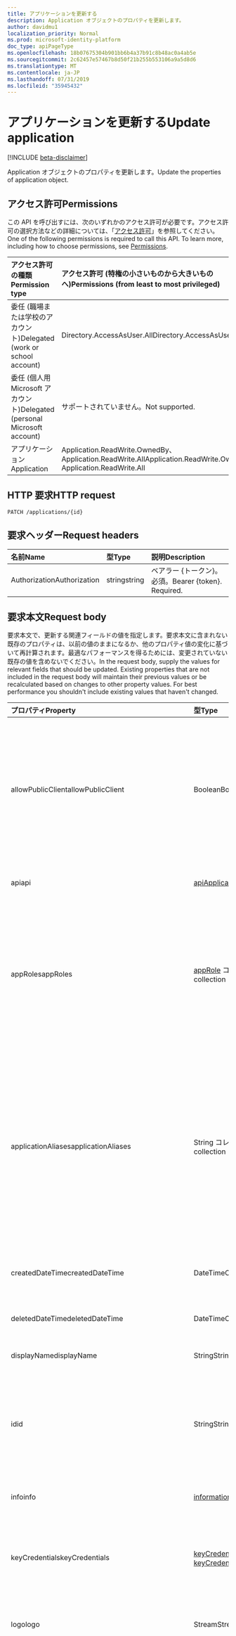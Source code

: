 ```yaml
---
title: アプリケーションを更新する
description: Application オブジェクトのプロパティを更新します。
author: davidmu1
localization_priority: Normal
ms.prod: microsoft-identity-platform
doc_type: apiPageType
ms.openlocfilehash: 18b07675304b901bb6b4a37b91c8b48ac0a4ab5e
ms.sourcegitcommit: 2c62457e57467b8d50f21b255b553106a9a5d8d6
ms.translationtype: MT
ms.contentlocale: ja-JP
ms.lasthandoff: 07/31/2019
ms.locfileid: "35945432"
---
```

# <a name="update-application"></a><span data-ttu-id="917bd-103">アプリケーションを更新する</span><span class="sxs-lookup"><span data-stu-id="917bd-103">Update application</span></span>

[!INCLUDE [beta-disclaimer](../../includes/beta-disclaimer.md)]

<span data-ttu-id="917bd-104">Application オブジェクトのプロパティを更新します。</span><span class="sxs-lookup"><span data-stu-id="917bd-104">Update the properties of application object.</span></span>
## <a name="permissions"></a><span data-ttu-id="917bd-105">アクセス許可</span><span class="sxs-lookup"><span data-stu-id="917bd-105">Permissions</span></span>
<span data-ttu-id="917bd-p101">この API を呼び出すには、次のいずれかのアクセス許可が必要です。アクセス許可の選択方法などの詳細については、「[アクセス許可](/graph/permissions-reference)」を参照してください。</span><span class="sxs-lookup"><span data-stu-id="917bd-p101">One of the following permissions is required to call this API. To learn more, including how to choose permissions, see [Permissions](/graph/permissions-reference).</span></span>


|<span data-ttu-id="917bd-108">アクセス許可の種類</span><span class="sxs-lookup"><span data-stu-id="917bd-108">Permission type</span></span>      | <span data-ttu-id="917bd-109">アクセス許可 (特権の小さいものから大きいものへ)</span><span class="sxs-lookup"><span data-stu-id="917bd-109">Permissions (from least to most privileged)</span></span>              |
|:--------------------|:---------------------------------------------------------|
|<span data-ttu-id="917bd-110">委任 (職場または学校のアカウント)</span><span class="sxs-lookup"><span data-stu-id="917bd-110">Delegated (work or school account)</span></span> |  <span data-ttu-id="917bd-111">Directory.AccessAsUser.All</span><span class="sxs-lookup"><span data-stu-id="917bd-111">Directory.AccessAsUser.All</span></span>    |
|<span data-ttu-id="917bd-112">委任 (個人用 Microsoft アカウント)</span><span class="sxs-lookup"><span data-stu-id="917bd-112">Delegated (personal Microsoft account)</span></span> | <span data-ttu-id="917bd-113">サポートされていません。</span><span class="sxs-lookup"><span data-stu-id="917bd-113">Not supported.</span></span>    |
|<span data-ttu-id="917bd-114">アプリケーション</span><span class="sxs-lookup"><span data-stu-id="917bd-114">Application</span></span> | <span data-ttu-id="917bd-115">Application.ReadWrite.OwnedBy、Application.ReadWrite.All</span><span class="sxs-lookup"><span data-stu-id="917bd-115">Application.ReadWrite.OwnedBy, Application.ReadWrite.All</span></span> |

## <a name="http-request"></a><span data-ttu-id="917bd-116">HTTP 要求</span><span class="sxs-lookup"><span data-stu-id="917bd-116">HTTP request</span></span>
<!-- { "blockType": "ignored" } -->
```http
PATCH /applications/{id}
```
## <a name="request-headers"></a><span data-ttu-id="917bd-117">要求ヘッダー</span><span class="sxs-lookup"><span data-stu-id="917bd-117">Request headers</span></span>
| <span data-ttu-id="917bd-118">名前</span><span class="sxs-lookup"><span data-stu-id="917bd-118">Name</span></span>       | <span data-ttu-id="917bd-119">型</span><span class="sxs-lookup"><span data-stu-id="917bd-119">Type</span></span> | <span data-ttu-id="917bd-120">説明</span><span class="sxs-lookup"><span data-stu-id="917bd-120">Description</span></span>|
|:-----------|:------|:----------|
| <span data-ttu-id="917bd-121">Authorization</span><span class="sxs-lookup"><span data-stu-id="917bd-121">Authorization</span></span>  | <span data-ttu-id="917bd-122">string</span><span class="sxs-lookup"><span data-stu-id="917bd-122">string</span></span>  | <span data-ttu-id="917bd-p102">ベアラー {トークン}。必須。</span><span class="sxs-lookup"><span data-stu-id="917bd-p102">Bearer {token}. Required.</span></span>  |

## <a name="request-body"></a><span data-ttu-id="917bd-125">要求本文</span><span class="sxs-lookup"><span data-stu-id="917bd-125">Request body</span></span>
<span data-ttu-id="917bd-p103">要求本文で、更新する関連フィールドの値を指定します。要求本文に含まれない既存のプロパティは、以前の値のままになるか、他のプロパティ値の変化に基づいて再計算されます。最適なパフォーマンスを得るためには、変更されていない既存の値を含めないでください。</span><span class="sxs-lookup"><span data-stu-id="917bd-p103">In the request body, supply the values for relevant fields that should be updated. Existing properties that are not included in the request body will maintain their previous values or be recalculated based on changes to other property values. For best performance you shouldn't include existing values that haven't changed.</span></span>

| <span data-ttu-id="917bd-129">プロパティ</span><span class="sxs-lookup"><span data-stu-id="917bd-129">Property</span></span>     | <span data-ttu-id="917bd-130">型</span><span class="sxs-lookup"><span data-stu-id="917bd-130">Type</span></span>   |<span data-ttu-id="917bd-131">説明</span><span class="sxs-lookup"><span data-stu-id="917bd-131">Description</span></span>|
|:---------------|:--------|:----------|
|<span data-ttu-id="917bd-132">allowPublicClient</span><span class="sxs-lookup"><span data-stu-id="917bd-132">allowPublicClient</span></span>|<span data-ttu-id="917bd-133">Boolean</span><span class="sxs-lookup"><span data-stu-id="917bd-133">Boolean</span></span>| <span data-ttu-id="917bd-134">アプリケーションがパブリッククライアントとして動作するかどうかを指定します。</span><span class="sxs-lookup"><span data-stu-id="917bd-134">Specifies if the application can act as a public client.</span></span> <span data-ttu-id="917bd-135">たとえば、モバイルデバイスで実行中のアプリケーションがインストールされている場合です。</span><span class="sxs-lookup"><span data-stu-id="917bd-135">For example,  an installed application running on a mobile device.</span></span> <span data-ttu-id="917bd-136">既定値は *false* です。</span><span class="sxs-lookup"><span data-stu-id="917bd-136">Default value is *false*.</span></span> |
|<span data-ttu-id="917bd-137">api</span><span class="sxs-lookup"><span data-stu-id="917bd-137">api</span></span>|[<span data-ttu-id="917bd-138">apiApplication</span><span class="sxs-lookup"><span data-stu-id="917bd-138">apiApplication</span></span>](../resources/apiapplication.md)| <span data-ttu-id="917bd-139">API アプリケーションの設定を指定します。</span><span class="sxs-lookup"><span data-stu-id="917bd-139">Specifies settings for an API application.</span></span> |
|<span data-ttu-id="917bd-140">appRoles</span><span class="sxs-lookup"><span data-stu-id="917bd-140">appRoles</span></span>|<span data-ttu-id="917bd-141">[appRole](../resources/approle.md) コレクション</span><span class="sxs-lookup"><span data-stu-id="917bd-141">[appRole](../resources/approle.md) collection</span></span>|<span data-ttu-id="917bd-142">アプリケーションで宣言できるアプリケーション ロールのコレクションです。</span><span class="sxs-lookup"><span data-stu-id="917bd-142">The collection of application roles that an application may declare.</span></span> <span data-ttu-id="917bd-143">これらのロールは、ユーザー、グループ、サービス プリンシパルなどに割り当てることができます。</span><span class="sxs-lookup"><span data-stu-id="917bd-143">These roles can be assigned to users, groups, or service principals.</span></span> <span data-ttu-id="917bd-144">null 許容ではありません。</span><span class="sxs-lookup"><span data-stu-id="917bd-144">Not nullable.</span></span>|
|<span data-ttu-id="917bd-145">applicationAliases</span><span class="sxs-lookup"><span data-stu-id="917bd-145">applicationAliases</span></span>|<span data-ttu-id="917bd-146">String コレクション</span><span class="sxs-lookup"><span data-stu-id="917bd-146">String collection</span></span>| <span data-ttu-id="917bd-147">アプリケーションを識別する URI です。</span><span class="sxs-lookup"><span data-stu-id="917bd-147">The URIs that identify the application.</span></span> <span data-ttu-id="917bd-148">詳細については、「[Azure Active Directory のアプリケーション オブジェクトとサービス プリンシパル オブジェクト](https://azure.microsoft.com/documentation/articles/active-directory-application-objects/)」を参照してください。</span><span class="sxs-lookup"><span data-stu-id="917bd-148">For more information see, [Application Objects and Service Principal Objects](https://azure.microsoft.com/documentation/articles/active-directory-application-objects/).</span></span> <span data-ttu-id="917bd-149">複数値プロパティのフィルター式には *any* 演算子が必要です。</span><span class="sxs-lookup"><span data-stu-id="917bd-149">The *any* operator is required for filter expressions on multi-valued properties.</span></span> <span data-ttu-id="917bd-150">null 許容ではありません。</span><span class="sxs-lookup"><span data-stu-id="917bd-150">Not nullable.</span></span> |
|<span data-ttu-id="917bd-151">createdDateTime</span><span class="sxs-lookup"><span data-stu-id="917bd-151">createdDateTime</span></span>|<span data-ttu-id="917bd-152">DateTimeOffset</span><span class="sxs-lookup"><span data-stu-id="917bd-152">DateTimeOffset</span></span>| <span data-ttu-id="917bd-153">アプリケーションが登録された日付と時刻です。</span><span class="sxs-lookup"><span data-stu-id="917bd-153">The date and time the application was registered.</span></span> |
|<span data-ttu-id="917bd-154">deletedDateTime</span><span class="sxs-lookup"><span data-stu-id="917bd-154">deletedDateTime</span></span>|<span data-ttu-id="917bd-155">DateTimeOffset</span><span class="sxs-lookup"><span data-stu-id="917bd-155">DateTimeOffset</span></span>| <span data-ttu-id="917bd-156">アプリケーションが削除された日付と時刻です。</span><span class="sxs-lookup"><span data-stu-id="917bd-156">The date and time the application was deleted.</span></span> |
|<span data-ttu-id="917bd-157">displayName</span><span class="sxs-lookup"><span data-stu-id="917bd-157">displayName</span></span>|<span data-ttu-id="917bd-158">String</span><span class="sxs-lookup"><span data-stu-id="917bd-158">String</span></span>|<span data-ttu-id="917bd-159">アプリケーションの表示名。</span><span class="sxs-lookup"><span data-stu-id="917bd-159">The display name for the application.</span></span> |
|<span data-ttu-id="917bd-160">id</span><span class="sxs-lookup"><span data-stu-id="917bd-160">id</span></span>|<span data-ttu-id="917bd-161">String</span><span class="sxs-lookup"><span data-stu-id="917bd-161">String</span></span>|<span data-ttu-id="917bd-162">アプリケーションの一意の識別子です。</span><span class="sxs-lookup"><span data-stu-id="917bd-162">The unique identifier for the application.</span></span> <span data-ttu-id="917bd-163">[directoryObject](../resources/directoryobject.md) から継承されます。</span><span class="sxs-lookup"><span data-stu-id="917bd-163">Inherited from [directoryObject](../resources/directoryobject.md).</span></span> <span data-ttu-id="917bd-164">キー。</span><span class="sxs-lookup"><span data-stu-id="917bd-164">Key.</span></span> <span data-ttu-id="917bd-165">null 許容ではありません。</span><span class="sxs-lookup"><span data-stu-id="917bd-165">Not nullable.</span></span> <span data-ttu-id="917bd-166">読み取り専用です。</span><span class="sxs-lookup"><span data-stu-id="917bd-166">Read-only.</span></span> |
|<span data-ttu-id="917bd-167">info</span><span class="sxs-lookup"><span data-stu-id="917bd-167">info</span></span>|[<span data-ttu-id="917bd-168">informationalUrl</span><span class="sxs-lookup"><span data-stu-id="917bd-168">informationalUrl</span></span>](../resources/informationalurl.md)| <span data-ttu-id="917bd-169">アプリケーションの基本的なプロファイル情報です。</span><span class="sxs-lookup"><span data-stu-id="917bd-169">Basic profile information of the application.</span></span> | <span data-ttu-id="917bd-170">デスクトップやモバイル デバイスなど、インストールされているクライアントの設定を指定します。</span><span class="sxs-lookup"><span data-stu-id="917bd-170">Specifies settings for installed clients such as desktop or mobile devices.</span></span> |
|<span data-ttu-id="917bd-171">keyCredentials</span><span class="sxs-lookup"><span data-stu-id="917bd-171">keyCredentials</span></span>|<span data-ttu-id="917bd-172">[keyCredential](../resources/keycredential.md) コレクション</span><span class="sxs-lookup"><span data-stu-id="917bd-172">[keyCredential](../resources/keycredential.md) collection</span></span>|<span data-ttu-id="917bd-173">アプリケーションに関連付けられているキー資格情報のコレクションです。null 許容型ではありません。</span><span class="sxs-lookup"><span data-stu-id="917bd-173">The collection of key credentials associated with the application Not nullable.</span></span> |
|<span data-ttu-id="917bd-174">logo</span><span class="sxs-lookup"><span data-stu-id="917bd-174">logo</span></span>|<span data-ttu-id="917bd-175">Stream</span><span class="sxs-lookup"><span data-stu-id="917bd-175">Stream</span></span>|<span data-ttu-id="917bd-176">アプリケーションのメイン ロゴです。</span><span class="sxs-lookup"><span data-stu-id="917bd-176">The main logo for the application.</span></span> <span data-ttu-id="917bd-177">null 許容ではありません。</span><span class="sxs-lookup"><span data-stu-id="917bd-177">Not nullable.</span></span> |
|<span data-ttu-id="917bd-178">orgRestrictions</span><span class="sxs-lookup"><span data-stu-id="917bd-178">orgRestrictions</span></span>|<span data-ttu-id="917bd-179">String コレクション</span><span class="sxs-lookup"><span data-stu-id="917bd-179">String collection</span></span>| <span data-ttu-id="917bd-180">アプリケーションが制限されている組織の整理された Ds。</span><span class="sxs-lookup"><span data-stu-id="917bd-180">The organizational tenantIds to which the application is restricted.</span></span>  <span data-ttu-id="917bd-181">コレクションが空の場合、アプリケーションはマルチテナント (制限なし) です。</span><span class="sxs-lookup"><span data-stu-id="917bd-181">If the collection is empty, the application is multi-tenant (not restricted).</span></span> <span data-ttu-id="917bd-182">コレクションに保持されている Ds がある場合、アプリケーションはコレクション内の整理された Ds に制限されます。</span><span class="sxs-lookup"><span data-stu-id="917bd-182">If the collection contains tenantIds, the application is restricted to the organizational tenantIds in the collection.</span></span> <span data-ttu-id="917bd-183">アプリケーションが登録されている tenantId を指定せずに他のテナントを指定すると、アプリケーション自体の tenantId が間接的に含まれていることを意味します。</span><span class="sxs-lookup"><span data-stu-id="917bd-183">Specifying other tenants but not the tenantId where the application is registered implies that the application's own tenantId is indirectly included.</span></span> |
|<span data-ttu-id="917bd-184">passwordCredentials</span><span class="sxs-lookup"><span data-stu-id="917bd-184">passwordCredentials</span></span>|<span data-ttu-id="917bd-185">[passwordCredential](../resources/passwordcredential.md) コレクション</span><span class="sxs-lookup"><span data-stu-id="917bd-185">[passwordCredential](../resources/passwordcredential.md) collection</span></span>|<span data-ttu-id="917bd-186">アプリケーションに関連付けられているパスワード資格情報のコレクションです。</span><span class="sxs-lookup"><span data-stu-id="917bd-186">The collection of password credentials associated with the application.</span></span> <span data-ttu-id="917bd-187">null 許容型ではありません。</span><span class="sxs-lookup"><span data-stu-id="917bd-187">Not nullable.</span></span>|
|<span data-ttu-id="917bd-188">preAuthorizedApplications</span><span class="sxs-lookup"><span data-stu-id="917bd-188">preAuthorizedApplications</span></span>|<span data-ttu-id="917bd-189">[Preauthorizedapplication](../resources/preauthorizedapplication.md)コレクション</span><span class="sxs-lookup"><span data-stu-id="917bd-189">[preAuthorizedApplication](../resources/preauthorizedapplication.md) collection</span></span>| <span data-ttu-id="917bd-190">アプリケーションおよび暗黙的同意の要求されたアクセス許可を一覧表示します。</span><span class="sxs-lookup"><span data-stu-id="917bd-190">Lists applications and requested permissions for implicit consent.</span></span> <span data-ttu-id="917bd-191">管理者はアプリケーションに同意を得る必要があります。</span><span class="sxs-lookup"><span data-stu-id="917bd-191">Requires an admin to have provided consent to the application.</span></span> <span data-ttu-id="917bd-192">preAuthorizedApplications では、ユーザーが要求されたアクセス許可に同意する必要はありません。</span><span class="sxs-lookup"><span data-stu-id="917bd-192">preAuthorizedApplications do not require the user to consent to the requested permissions.</span></span> <span data-ttu-id="917bd-193">PreAuthorizedApplications にリストされているアクセス許可は、ユーザーの同意を必要としません。</span><span class="sxs-lookup"><span data-stu-id="917bd-193">Permissions listed in preAuthorizedApplications do not require user consent.</span></span> <span data-ttu-id="917bd-194">ただし、preAuthorizedApplications に表示されていない追加の要求されたアクセス許可には、ユーザーの同意が必要です。</span><span class="sxs-lookup"><span data-stu-id="917bd-194">However, any additional requested permissions not listed in preAuthorizedApplications require user consent.</span></span> |
|<span data-ttu-id="917bd-195">requiredResourceAccess</span><span class="sxs-lookup"><span data-stu-id="917bd-195">requiredResourceAccess</span></span>|<span data-ttu-id="917bd-196">[requiredResourceAccess](../resources/requiredresourceaccess.md) コレクション</span><span class="sxs-lookup"><span data-stu-id="917bd-196">[requiredResourceAccess](../resources/requiredresourceaccess.md) collection</span></span>|<span data-ttu-id="917bd-197">このアプリケーションがアクセスする必要があるリソース、およびそのリソースで必要な OAuth アクセス許可の範囲とアプリケーション ロールのセットを指定します。</span><span class="sxs-lookup"><span data-stu-id="917bd-197">Specifies resources that this application requires access to and the set of OAuth permission scopes and application roles that it needs under each of those resources.</span></span> <span data-ttu-id="917bd-198">必要なリソースへのアクセスに対するこの事前構成によって、同意エクスペリエンスが促進されます。</span><span class="sxs-lookup"><span data-stu-id="917bd-198">This pre-configuration of required resource access drives the consent experience.</span></span> <span data-ttu-id="917bd-199">null 許容型ではありません。</span><span class="sxs-lookup"><span data-stu-id="917bd-199">Not nullable.</span></span>|
|<span data-ttu-id="917bd-200">tags</span><span class="sxs-lookup"><span data-stu-id="917bd-200">tags</span></span>|<span data-ttu-id="917bd-201">String コレクション</span><span class="sxs-lookup"><span data-stu-id="917bd-201">String collection</span></span>| <span data-ttu-id="917bd-202">アプリケーションを分類および識別するために使用できるカスタム文字列です。</span><span class="sxs-lookup"><span data-stu-id="917bd-202">Custom strings that can be used to categorize and identify the application.</span></span> |
|<span data-ttu-id="917bd-203">Web</span><span class="sxs-lookup"><span data-stu-id="917bd-203">web</span></span>|[<span data-ttu-id="917bd-204">webApplication</span><span class="sxs-lookup"><span data-stu-id="917bd-204">webApplication</span></span>](../resources/webapplication.md)| <span data-ttu-id="917bd-205">Web アプリケーションの設定を指定します。</span><span class="sxs-lookup"><span data-stu-id="917bd-205">Specifies settings for a web application.</span></span> |

## <a name="response"></a><span data-ttu-id="917bd-206">応答</span><span class="sxs-lookup"><span data-stu-id="917bd-206">Response</span></span>

<span data-ttu-id="917bd-207">成功した場合、このメソッド`204 No Content`は応答コードを返し、応答本文では何も返しません。</span><span class="sxs-lookup"><span data-stu-id="917bd-207">If successful, this method returns a `204 No Content` response code and does not return anything in the response body.</span></span>
## <a name="example"></a><span data-ttu-id="917bd-208">例</span><span class="sxs-lookup"><span data-stu-id="917bd-208">Example</span></span>
##### <a name="request"></a><span data-ttu-id="917bd-209">要求</span><span class="sxs-lookup"><span data-stu-id="917bd-209">Request</span></span>
<span data-ttu-id="917bd-210">以下は、要求の例です。</span><span class="sxs-lookup"><span data-stu-id="917bd-210">Here is an example of the request.</span></span>

# <a name="httptabhttp"></a>[<span data-ttu-id="917bd-211">プロトコル</span><span class="sxs-lookup"><span data-stu-id="917bd-211">HTTP</span></span>](#tab/http)
<!-- {
  "blockType": "request",
  "name": "update_application"
}-->
```http
PATCH https://graph.microsoft.com/beta/applications/{id}
Content-type: application/json
Content-length: 72

{
  "allowPublicClient": false,
  "displayName": "New display name"
}
```
# <a name="ctabcsharp"></a>[<span data-ttu-id="917bd-212">C#</span><span class="sxs-lookup"><span data-stu-id="917bd-212">C#</span></span>](#tab/csharp)
[!INCLUDE [sample-code](../includes/snippets/csharp/update-application-csharp-snippets.md)]
[!INCLUDE [sdk-documentation](../includes/snippets/snippets-sdk-documentation-link.md)]

# <a name="javascripttabjavascript"></a>[<span data-ttu-id="917bd-213">Javascript</span><span class="sxs-lookup"><span data-stu-id="917bd-213">Javascript</span></span>](#tab/javascript)
[!INCLUDE [sample-code](../includes/snippets/javascript/update-application-javascript-snippets.md)]
[!INCLUDE [sdk-documentation](../includes/snippets/snippets-sdk-documentation-link.md)]

# <a name="objective-ctabobjc"></a>[<span data-ttu-id="917bd-214">目的-C</span><span class="sxs-lookup"><span data-stu-id="917bd-214">Objective-C</span></span>](#tab/objc)
[!INCLUDE [sample-code](../includes/snippets/objc/update-application-objc-snippets.md)]
[!INCLUDE [sdk-documentation](../includes/snippets/snippets-sdk-documentation-link.md)]

# <a name="javatabjava"></a>[<span data-ttu-id="917bd-215">Java</span><span class="sxs-lookup"><span data-stu-id="917bd-215">Java</span></span>](#tab/java)
[!INCLUDE [sample-code](../includes/snippets/java/update-application-java-snippets.md)]
[!INCLUDE [sdk-documentation](../includes/snippets/snippets-sdk-documentation-link.md)]

---

##### <a name="response"></a><span data-ttu-id="917bd-216">応答</span><span class="sxs-lookup"><span data-stu-id="917bd-216">Response</span></span>
<span data-ttu-id="917bd-217">注: 簡潔にするために、ここに示す応答オブジェクトは切り詰められている場合があります。</span><span class="sxs-lookup"><span data-stu-id="917bd-217">Note: The response object shown here may be truncated for brevity.</span></span> 
<!-- {
  "blockType": "response",
  "truncated": true,
  "@odata.type": "microsoft.graph.application"
} -->
```http
HTTP/1.1 204 No Content
```

<!-- uuid: 8fcb5dbc-d5aa-4681-8e31-b001d5168d79
2015-10-25 14:57:30 UTC -->
<!--
{
  "type": "#page.annotation",
  "description": "Update application",
  "keywords": "",
  "section": "documentation",
  "tocPath": "",
  "suppressions": [
  ]
}
-->
